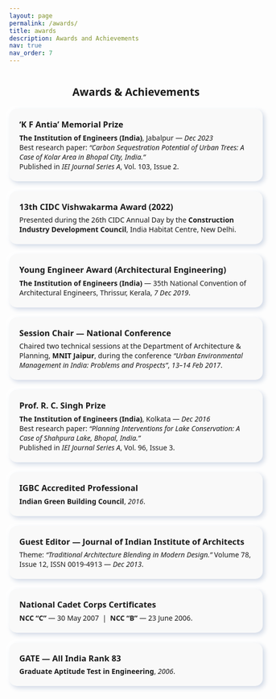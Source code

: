 ```yaml
---
layout: page
permalink: /awards/
title: awards
description: Awards and Achievements
nav: true
nav_order: 7
---
```

<style>
  .award-card {
    display: flex;
    justify-content: space-between;
    align-items: center;
    background: #f9f9f9;
    border-radius: 15px;
    padding: 20px;
    margin: 20px 0;
    box-shadow: 4px 4px 10px #d1d9e6, -4px -4px 10px #ffffff;
  }
  .award-text {
    flex: 1;
    font-family: 'Segoe UI', sans-serif;
  }
  .award-image {
    flex-shrink: 0;
    margin-left: 20px;
  }
  .award-image img {
    max-width: 120px;
    height: auto;
    object-fit: cover;
    display: block;
    border-radius: 10px;
  }
  h2 {
    text-align: center;
    font-family: 'Segoe UI', sans-serif;
    margin-top: 40px;
  }
  @media (max-width: 768px) {
    .award-card { flex-direction: column; text-align: center; }
    .award-image { margin-left: 0; margin-top: 15px; }
    .award-image img { max-width: 100px; }
  }
</style>

<h2>Awards & Achievements</h2>

<!-- 2023 -->
<div class="award-card">
  <div class="award-text">
    <h3 style="margin:0;">‘K F Antia’ Memorial Prize</h3>
    <p style="margin:.35rem 0 0;">
      <strong>The Institution of Engineers (India)</strong>, Jabalpur — <em>Dec 2023</em><br>
      Best research paper: <em>“Carbon Sequestration Potential of Urban Trees: A Case of Kolar Area in Bhopal City, India.”</em><br>
      Published in <em>IEI Journal Series A</em>, Vol. 103, Issue 2.
    </p>
  </div>
  <!-- Optional image -->
  <!-- <div class="award-image"><img src="/assets/img/awards/antia.jpg" alt="KF Antia Prize"></div> -->
</div>

<!-- 2022 -->
<div class="award-card">
  <div class="award-text">
    <h3 style="margin:0;">13th CIDC Vishwakarma Award (2022)</h3>
    <p style="margin:.35rem 0 0;">
      Presented during the 26th CIDC Annual Day by the <strong>Construction Industry Development Council</strong>, India Habitat Centre, New Delhi.
    </p>
  </div>
</div>

<!-- 2019 -->
<div class="award-card">
  <div class="award-text">
    <h3 style="margin:0;">Young Engineer Award (Architectural Engineering)</h3>
    <p style="margin:.35rem 0 0;">
      <strong>The Institution of Engineers (India)</strong> — 35th National Convention of Architectural Engineers, Thrissur, Kerala, <em>7 Dec 2019</em>.
    </p>
  </div>
</div>

<!-- 2017 (Recognition) -->
<div class="award-card">
  <div class="award-text">
    <h3 style="margin:0;">Session Chair — National Conference</h3>
    <p style="margin:.35rem 0 0;">
      Chaired two technical sessions at the Department of Architecture & Planning, <strong>MNIT Jaipur</strong>, during the conference
      <em>“Urban Environmental Management in India: Problems and Prospects”</em>, <em>13–14 Feb 2017</em>.
    </p>
  </div>
</div>

<!-- 2016 (Paper Prize) -->
<div class="award-card">
  <div class="award-text">
    <h3 style="margin:0;">Prof. R. C. Singh Prize</h3>
    <p style="margin:.35rem 0 0;">
      <strong>The Institution of Engineers (India)</strong>, Kolkata — <em>Dec 2016</em><br>
      Best research paper: <em>“Planning Interventions for Lake Conservation: A Case of Shahpura Lake, Bhopal, India.”</em><br>
      Published in <em>IEI Journal Series A</em>, Vol. 96, Issue 3.
    </p>
  </div>
</div>

<!-- 2016 (Credential) -->
<div class="award-card">
  <div class="award-text">
    <h3 style="margin:0;">IGBC Accredited Professional</h3>
    <p style="margin:.35rem 0 0;">
      <strong>Indian Green Building Council</strong>, <em>2016</em>.
    </p>
  </div>
</div>

<!-- 2013 (Editorial) -->
<div class="award-card">
  <div class="award-text">
    <h3 style="margin:0;">Guest Editor — Journal of Indian Institute of Architects</h3>
    <p style="margin:.35rem 0 0;">
      Theme: <em>“Traditional Architecture Blending in Modern Design.”</em> Volume 78, Issue 12, ISSN 0019-4913 — <em>Dec 2013</em>.
    </p>
  </div>
</div>

<!-- 2007 & 2006 (NCC) -->
<div class="award-card">
  <div class="award-text">
    <h3 style="margin:0;">National Cadet Corps Certificates</h3>
    <p style="margin:.35rem 0 0;">
      <strong>NCC “C”</strong> — 30 May 2007 &nbsp;|&nbsp; <strong>NCC “B”</strong> — 23 June 2006.
    </p>
  </div>
</div>

<!-- 2006 (GATE) -->
<div class="award-card">
  <div class="award-text">
    <h3 style="margin:0;">GATE — All India Rank 83</h3>
    <p style="margin:.35rem 0 0;">
      <strong>Graduate Aptitude Test in Engineering</strong>, <em>2006</em>.
    </p>
  </div>
</div>
